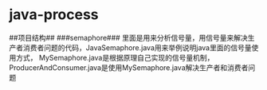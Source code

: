 # java-process
##项目结构##
###semaphore###
里面是用来分析信号量，用信号量来解决生产者消费者问题的代码，JavaSemaphore.java用来举例说明java里面的信号量使用方式，
MySemaphore.java是根据原理自己实现的信号量机制，ProducerAndConsumer.java是使用MySemaphore.java解决生产者和消费者问题
